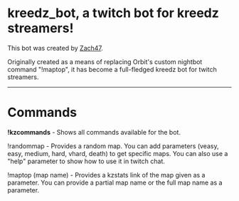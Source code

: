 # kreedz_bot, a twitch bot for kreedz streamers!

This bot was created by [Zach47](http://steamcommunity.com/id/zach47).

Originally created as a means of replacing Orbit's custom nightbot command "!maptop", it has become a full-fledged kreedz bot for twitch streamers. 
____
# Commands

**!kzcommands** - Shows all commands available for the bot.

!randommap - Provides a random map. You can add parameters (veasy, easy, medium, hard, vhard, death) to get specific maps. You can also use a "help" parameter to show how to use it in twitch chat.

!maptop (map name) - Provides a kzstats link of the map given as a parameter. You can provide a partial map name or the full map name as a parameter.
